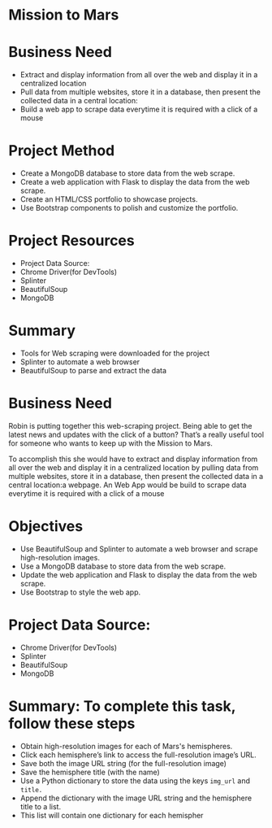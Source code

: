 # Mission to Mars

# Business Need
- Extract and display information from all over the web and display it in a centralized location
- Pull data from multiple websites, store it in a database, then present the collected data in a central location: 
- Build a web app to scrape data everytime it is required with a click of a mouse

# Project Method
- Create a MongoDB database to store data from the web scrape.
- Create a web application with Flask to display the data from the web scrape.
- Create an HTML/CSS portfolio to showcase projects.
- Use Bootstrap components to polish and customize the portfolio.

# Project Resources
- Project Data Source: 
- Chrome Driver(for DevTools)
- Splinter
- BeautifulSoup
- MongoDB

# Summary
- Tools for Web scraping  were downloaded for the project
- Splinter to automate a web browser
- BeautifulSoup to parse and extract the data
# Business Need
Robin is putting together this web-scraping project. Being able to get the latest news and 
updates with the click of a button? That’s a really useful tool for someone who wants 
to keep up with the Mission to Mars.

To accomplish this she would have to extract and display information from all over the 
web and display it in a centralized location by pulling data from multiple websites, 
store it in a database, then present the collected data in a central location:a webpage.
An Web App would  be build to scrape data everytime it is required with a click of a mouse

# Objectives
- Use BeautifulSoup and Splinter to automate a web browser and scrape high-resolution images.
- Use a MongoDB database to store data from the web scrape.
- Update the web application and Flask to display the data from the web scrape.
- Use Bootstrap to style the web app.

# Project Data Source: 
- Chrome Driver(for DevTools)
- Splinter
- BeautifulSoup
- MongoDB

# Summary: To complete this task, follow these steps
- Obtain high-resolution images for each of Mars's hemispheres.
- Click each hemisphere’s link to access the full-resolution image’s URL.
- Save both the image URL string (for the full-resolution image)
- Save the hemisphere title (with the name)
- Use a Python dictionary to store the data using the keys `img_url` and `title.`
- Append the dictionary with the image URL string and the hemisphere title to a list. 
- This list will contain one dictionary for each hemispher
